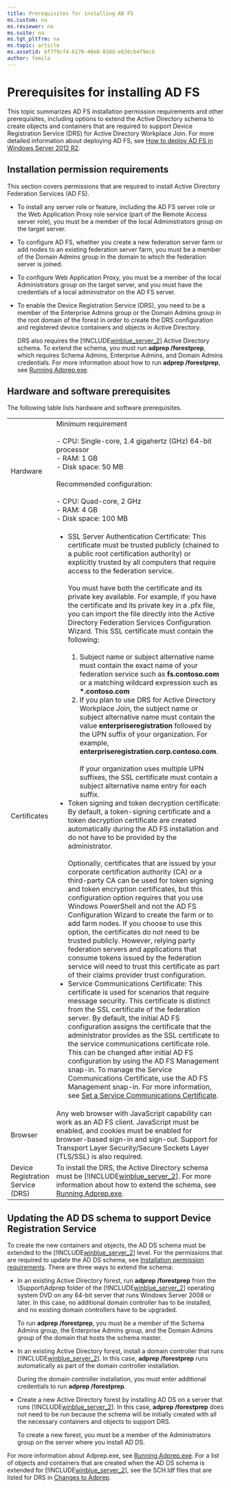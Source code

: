 ```yaml
---
title: Prerequisites for installing AD FS
ms.custom: na
ms.reviewer: na
ms.suite: na
ms.tgt_pltfrm: na
ms.topic: article
ms.assetid: bf7f9cf4-6170-40e8-83dd-e636cb4f9ecb
author: femila
---
```

# Prerequisites for installing AD FS
This topic summarizes AD FS installation permission requirements and other prerequisites, including options to extend the Active Directory schema to create objects and containers that are required to support Device Registration Service \(DRS\) for Active Directory Workplace Join. For more detailed information about deploying AD FS, see [How to deploy AD FS in Windows Server 2012 R2](assetId:///dccc483a-4df5-49bd-bc7a-39b6d42cee4c).  
  
## <a name="BKMK_InstallPermissions"></a>Installation permission requirements  
This section covers permissions that are required to install Active Directory Federation Services \(AD FS\).  
  
-   To install any server role or feature, including the AD FS server role or the Web Application Proxy role service \(part of the Remote Access server role\), you must be a member of the local Administrators group on the target server.  
  
-   To configure AD FS, whether you create a new federation server farm or add nodes to an existing federation server farm, you must be a member of the Domain Admins group in the domain to which the federation server is joined.  
  
-   To configure Web Application Proxy, you must be a member of the local Administrators group on the target server, and you must have the credentials of a local administrator on the AD FS server.  
  
-   To enable the Device Registration Service \(DRS\), you need to be a member of the Enterprise Admins group or the Domain Admins group in the root domain of the forest in order to create the DRS configuration and registered device containers and objects in Active Directory.  
  
    DRS also requires the [!INCLUDE[winblue_server_2](../Token/winblue_server_2_md.md)] Active Directory schema. To extend the schema, you must run **adprep \/forestprep**, which requires Schema Admins, Enterprise Admins, and Domain Admins credentials. For more information about how to run **adprep \/forestprep**, see [Running Adprep.exe](http://technet.microsoft.com/library/dd464018(v=ws.10).aspx).  
  
## Hardware and software prerequisites  
The following table lists hardware and software prerequisites.  
  
|||  
|-|-|  
|Hardware|Minimum requirement<br /><br />-   CPU: Single\-core, 1.4 gigahertz \(GHz\) 64\-bit processor<br />-   RAM: 1 GB<br />-   Disk space: 50 MB<br /><br />Recommended configuration:<br /><br />-   CPU: Quad\-core, 2 GHz<br />-   RAM: 4 GB<br />-   Disk space: 100 MB|  
|Certificates|<ul><li>SSL Server Authentication Certificate: This certificate must be trusted publicly \(chained to a public root certification authority\) or explicitly trusted by all computers that require access to the federation service.<br /><br />    You must have both the certificate and its private key available. For example, if you have the certificate and its private key in a .pfx file, you can import the file directly into the Active Directory Federation Services Configuration Wizard. This SSL certificate must contain the following:<br /><br /><ol><li>Subject name or subject alternative name must contain the exact name of your federation service such as **fs.contoso.com** or a matching wildcard expression such as **\*.contoso.com**</li><li>If you plan to use DRS for Active Directory Workplace Join, the subject name or subject alternative name must contain the value **enterpriseregistration** followed by the UPN suffix of your organization. For example, **enterpriseregistration.corp.contoso.com**.<br /><br />        If your organization uses multiple UPN suffixes, the SSL certificate must contain a subject alternative name entry for each suffix.</li></ol></li><li>Token signing and token decryption certificate: By default, a token\-signing certificate and a token decryption certificate are created automatically during the AD FS installation and do not have to be provided by the administrator.<br /><br />    Optionally, certificates that are issued by your corporate certification authority \(CA\) or a third\-party CA can be used for token signing and token encryption certificates, but this configuration option requires that you use Windows PowerShell and not the AD FS Configuration Wizard to create the farm or to add farm nodes. If you choose to use this option, the certificates do not need to be trusted publicly. However, relying party federation servers and applications that consume tokens issued by the federation service will need to trust this certificate as part of their claims provider trust configuration.</li><li>Service Communications Certificate: This certificate is used for scenarios that require message security. This certificate is distinct from the SSL certificate of the federation server. By default, the initial AD FS configuration assigns the certificate that the administrator provides as the SSL certificate to the service communications certificate role. This can be changed after initial AD FS configuration by using the AD FS Management snap\-in. To manage the Service Communications Certificate, use the AD FS Management snap\-in. For more information, see [Set a Service Communications Certificate](http://technet.microsoft.com/library/dd807075.aspx).</li></ul>|  
|Browser|Any web browser with JavaScript capability can work as an AD FS client. JavaScript must be enabled, and cookies must be enabled for browser\-based sign\-in and sign\-out. Support for Transport Layer Security\/Secure Sockets Layer \(TLS\/SSL\) is also required.|  
|Device Registration Service \(DRS\)|To install the DRS, the Active Directory schema must be [!INCLUDE[winblue_server_2](../Token/winblue_server_2_md.md)]. For more information about how to extend the schema, see [Running Adprep.exe](http://technet.microsoft.com/library/dd464018(v=WS.10).aspx).|  
  
## Updating the AD DS schema to support Device Registration Service  
To create the new containers and objects, the AD DS schema must be extended to the [!INCLUDE[winblue_server_2](../Token/winblue_server_2_md.md)] level. For the permissions that are required to update the AD DS schema, see [Installation permission requirements](../Topic/Prerequisites-for-installing-AD-FS.md#BKMK_InstallPermissions). There are three ways to extend the schema:  
  
-   In an existing Active Directory forest, run **adprep \/forestprep** from the \\Support\\Adprep folder of the [!INCLUDE[winblue_server_2](../Token/winblue_server_2_md.md)] operating system DVD on any 64\-bit server that runs Windows Server 2008 or later. In this case, no additional domain controller has to be installed, and no existing domain controllers have to be upgraded.  
  
    To run **adprep \/forestprep**, you must be a member of the Schema Admins group, the Enterprise Admins group, and the Domain Admins group of the domain that hosts the schema master.  
  
-   In an existing Active Directory forest, install a domain controller that runs [!INCLUDE[winblue_server_2](../Token/winblue_server_2_md.md)]. In this case, **adprep \/forestprep** runs automatically as part of the domain controller installation.  
  
    During the domain controller installation, you must enter additional credentials to run **adprep \/forestprep**.  
  
-   Create a new Active Directory forest by installing AD DS on a server that runs [!INCLUDE[winblue_server_2](../Token/winblue_server_2_md.md)]. In this case, **adprep \/forestprep** does not need to be run because the schema will be initially created with all the necessary containers and objects to support DRS.  
  
    To create a new forest, you must be a member of the Administrators group on the server where you install AD DS.  
  
For more information about Adprep.exe, see [Running Adprep.exe](http://technet.microsoft.com/library/dd464018(v=WS.10).aspx). For a list of objects and containers that are created when the AD DS schema is extended for [!INCLUDE[winblue_server_2](../Token/winblue_server_2_md.md)], see the SCH.ldf files that are listed for DRS in [Changes to Adprep](http://technet.microsoft.com/library/jj916254.aspx).  
  
